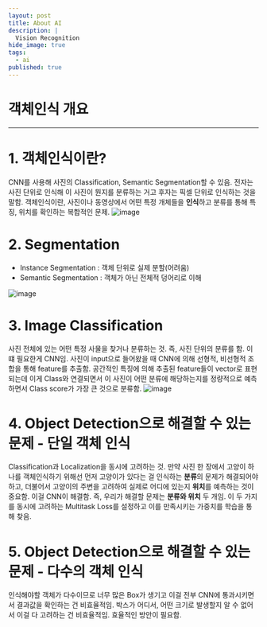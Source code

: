 ```yaml
---
layout: post
title: About AI
description: |
  Vision Recognition
hide_image: true
tags:
  - ai
published: true
---
```


# 객체인식 개요
* * *

# 1. 객체인식이란?
CNN를 사용해 사진의 Classification, Semantic Segmentation할 수 있음. 전자는 사진 단위로 인식해 이 사진이 뭔지를 분류하는 거고 
후자는 픽셀 단위로 인식하는 것을 말함. 객체인식이란, 사진이나 동영상에서 어떤 특정 개체들을 **인식**하고 분류를 통해 특징, 위치를 확인하는
복합적인 문제.
![image](https://user-images.githubusercontent.com/69246778/129155840-854edd54-baec-4ede-8583-43dc2be6f7cf.png)

# 2. Segmentation
* Instance Segmentation : 객체 단위로 실제 분할(어려움)   
* Semantic Segmentation : 객체가 아닌 전체적 덩어리로 이해   
   
![image](https://user-images.githubusercontent.com/69246778/129156327-6b204e3c-6e45-473e-a0f1-f65872a28602.png)   
   

# 3. Image Classification
사진 전체에 있는 어떤 특정 사물을 찾거나 분류하는 것. 즉, 사진 단위의 분류를 함. 이 떄 필요한게 CNN임. 
사진이 input으로 들어왔을 때 CNN에 의해 선형적, 비선형적 조합을 통해 feature를 추출함. 공간적인 특징에 의해 추출된 feature들이
vector로 표현되는데 이게 Class와 연결되면서 이 사진이 어떤 분류에 해당하는지를 정량적으로 예측하면서 Class score가 가장 큰
것으로 분류함.
![image](https://user-images.githubusercontent.com/69246778/129157060-7a637b30-2184-4429-823a-1c601cb8bb9b.png)

# 4. Object Detection으로 해결할 수 있는 문제 - 단일 객체 인식
Classification과 Localization을 동시에 고려하는 것. 만약 사진 한 장에서 고양이 하나를 객체인식하기 위해선 먼저 고양이가 있다는 걸 인식하는
**분류**의 문제가 해결되어야 하고, 더불어서 고양이의 주변을 고려하여 실제로 어디에 있는지 **위치**를 예측하는 것이 중요함. 
이걸 CNN이 해결함. 즉, 우리가 해결할 문제는 **분류와 위치** 두 개임. 이 두 가지를 동시에 고려하는 Multitask Loss를 설정하고 
이를 만족시키는 가중치를 학습을 통해 찾음.

# 5. Object Detection으로 해결할 수 있는 문제 - 다수의 객체 인식
인식해야할 객체가 다수이므로 너무 많은 Box가 생기고 이걸 전부 CNN에 통과시키면서 결과값을 확인하는 건 비효율적임. 박스가 어디서, 어떤 크기로
발생할지 알 수 없어서 이걸 다 고려하는 건 비효율적임. 효율적인 방안이 필요함.

